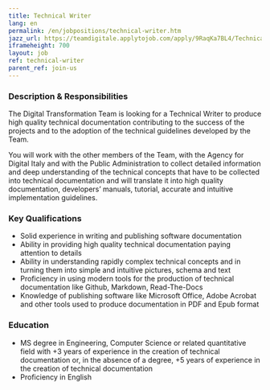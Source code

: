 ```yaml
---
title: Technical Writer
lang: en
permalink: /en/jobpositions/technical-writer.htm
jazz_url: https://teamdigitale.applytojob.com/apply/9RaqKa7BL4/Technical-Writer
iframeheight: 700
layout: job
ref: technical-writer
parent_ref: join-us
---
```


### Description & Responsibilities
The Digital Transformation Team is looking for a Technical Writer to produce high quality technical documentation contributing to the success of the projects and to the adoption of the technical guidelines developed by the Team.

You will work with the other members of the Team, with the Agency for Digital Italy and with the Public Administration to collect detailed information and deep understanding of the technical concepts that have to be collected into technical documentation and will translate it into high quality documentation, developers’ manuals, tutorial, accurate and intuitive implementation guidelines. 


### Key Qualifications
- Solid experience in writing and publishing software documentation 
- Ability in providing high quality technical documentation paying attention to details
- Ability in understanding rapidly complex technical concepts and in turning them into simple and intuitive pictures, schema and text 
- Proficiency in using modern tools for the production of technical documentation like Github, Markdown, Read-The-Docs
- Knowledge of publishing software like Microsoft Office, Adobe Acrobat and other tools used to produce documentation in PDF and Epub format



### Education
- MS degree in Engineering, Computer Science or related quantitative field with +3 years of experience in the creation of technical documentation or, in the absence of a degree, +5 years of experience in the creation of technical documentation
- Proficiency in English

